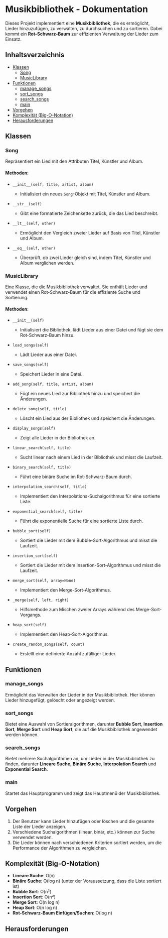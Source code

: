# Musikbibliothek - Dokumentation

Dieses Projekt implementiert eine **Musikbibliothek**, die es ermöglicht, Lieder hinzuzufügen, zu verwalten, zu durchsuchen und zu sortieren. Dabei kommt ein **Rot-Schwarz-Baum** zur effizienten Verwaltung der Lieder zum Einsatz.

## Inhaltsverzeichnis

- [Klassen](#klassen)
  - [Song](#song)
  - [MusicLibrary](#musiclibrary)
- [Funktionen](#funktionen)
  - [manage_songs](#manage_songs)
  - [sort_songs](#sort_songs)
  - [search_songs](#search_songs)
  - [main](#main)
- [Vorgehen](#vorgehen)
- [Komplexität (Big-O-Notation)](#komplexität-big-o-notation)
- [Herausforderungen](#herausforderungen)





## Klassen

### Song

Repräsentiert ein Lied mit den Attributen Titel, Künstler und Album.

#### Methoden:

- `__init__(self, title, artist, album)`
  - Initialisiert ein neues `Song`-Objekt mit Titel, Künstler und Album.
  
- `__str__(self)`
  - Gibt eine formatierte Zeichenkette zurück, die das Lied beschreibt.
  
- `__lt__(self, other)`
  - Ermöglicht den Vergleich zweier Lieder auf Basis von Titel, Künstler und Album.
  
- `__eq__(self, other)`
  - Überprüft, ob zwei Lieder gleich sind, indem Titel, Künstler und Album verglichen werden.


### MusicLibrary

Eine Klasse, die die Musikbibliothek verwaltet. Sie enthält Lieder und verwendet einen Rot-Schwarz-Baum für die effiziente Suche und Sortierung.

#### Methoden:

- `__init__(self)`
  - Initialisiert die Bibliothek, lädt Lieder aus einer Datei und fügt sie dem Rot-Schwarz-Baum hinzu.
  
- `load_songs(self)`
  - Lädt Lieder aus einer Datei.
  
- `save_songs(self)`
  - Speichert Lieder in eine Datei.
  
- `add_song(self, title, artist, album)`
  - Fügt ein neues Lied zur Bibliothek hinzu und speichert die Änderungen.
  
- `delete_song(self, title)`
  - Löscht ein Lied aus der Bibliothek und speichert die Änderungen.
  
- `display_songs(self)`
  - Zeigt alle Lieder in der Bibliothek an.
  
- `linear_search(self, title)`
  - Sucht linear nach einem Lied in der Bibliothek und misst die Laufzeit.
  
- `binary_search(self, title)`
  - Führt eine binäre Suche im Rot-Schwarz-Baum durch.
  
- `interpolation_search(self, title)`
  - Implementiert den Interpolations-Suchalgorithmus für eine sortierte Liste.
  
- `exponential_search(self, title)`
  - Führt die exponentielle Suche für eine sortierte Liste durch.
  
- `bubble_sort(self)`
  - Sortiert die Lieder mit dem Bubble-Sort-Algorithmus und misst die Laufzeit.
  
- `insertion_sort(self)`
  - Sortiert die Lieder mit dem Insertion-Sort-Algorithmus und misst die Laufzeit.
  
- `merge_sort(self, array=None)`
  - Implementiert den Merge-Sort-Algorithmus.
  
- `_merge(self, left, right)`
  - Hilfsmethode zum Mischen zweier Arrays während des Merge-Sort-Vorgangs.
  
- `heap_sort(self)`
  - Implementiert den Heap-Sort-Algorithmus.

- `create_random_songs(self, count)`
  - Erstellt eine definierte Anzahl zufälliger Lieder.

## Funktionen

### manage_songs

Ermöglicht das Verwalten der Lieder in der Musikbibliothek. Hier können Lieder hinzugefügt, gelöscht oder angezeigt werden.

### sort_songs

Bietet eine Auswahl von Sortieralgorithmen, darunter **Bubble Sort**, **Insertion Sort**, **Merge Sort** und **Heap Sort**, die auf die Musikbibliothek angewendet werden können.

### search_songs

Bietet mehrere Suchalgorithmen an, um Lieder in der Musikbibliothek zu finden, darunter **Lineare Suche**, **Binäre Suche**, **Interpolation Search** und **Exponential Search**.

### main

Startet das Hauptprogramm und zeigt das Hauptmenü der Musikbibliothek.

## Vorgehen

1. Der Benutzer kann Lieder hinzufügen oder löschen und die gesamte Liste der Lieder anzeigen.
2. Verschiedene Suchalgorithmen (linear, binär, etc.) können zur Suche verwendet werden.
3. Die Lieder können nach verschiedenen Kriterien sortiert werden, um die Performance der Algorithmen zu vergleichen.

## Komplexität (Big-O-Notation)

- **Lineare Suche**: O(n)
- **Binäre Suche**: O(log n) (unter der Voraussetzung, dass die Liste sortiert ist)
- **Bubble Sort**: O(n²)
- **Insertion Sort**: O(n²)
- **Merge Sort**: O(n log n)
- **Heap Sort**: O(n log n)
- **Rot-Schwarz-Baum Einfügen/Suchen**: O(log n)

## Herausforderungen
